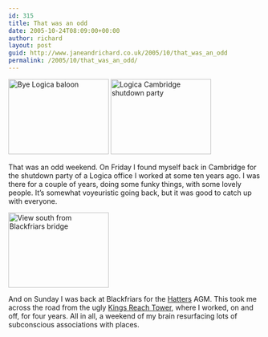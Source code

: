 ```yaml
---
id: 315
title: That was an odd
date: 2005-10-24T08:09:00+00:00
author: richard
layout: post
guid: http://www.janeandrichard.co.uk/2005/10/that_was_an_odd
permalink: /2005/10/that_was_an_odd/
---
```

<img src="http://www.janeandrichard.co.uk/blog/img/2005/10/DSC00010.JPG" width="200" height="150" alt="Bye Logica baloon" />
  

<img src="http://www.janeandrichard.co.uk/blog/img/2005/10/DSC00011.JPG" width="200" height="150" alt="Logica Cambridge shutdown party" /> 

That was an odd weekend. On Friday I found myself back in Cambridge for the shutdown party of a Logica office I worked at some ten years ago. I was there for a couple of years, doing some funky things, with some lovely people. It&#8217;s somewhat voyeuristic going back, but it was good to catch up with everyone. 


<img src="http://www.janeandrichard.co.uk/blog/img/2005/10/DSC00016.JPG" width="200" height="150" alt="View south from Blackfriars bridge" /> 

And on Sunday I was back at Blackfriars for the [Hatters](http://www.hatters.org.uk/) AGM. This took me across the road from the ugly [Kings Reach Tower](http://www.ipcmedia.com/findus/howtofindus.php), where I worked, on and off, for four years. All in all, a weekend of my brain resurfacing lots of subconscious associations with places.